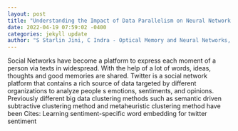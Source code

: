 ```yaml
--- 
layout: post 
title: "Understanding the Impact of Data Parallelism on Neural Network Classification" 
date: 2022-04-19 07:59:02 -0400 
categories: jekyll update 
author: "S Starlin Jini, C Indra - Optical Memory and Neural Networks, 2022" 
--- 
```

Social Networks have become a platform to express each moment of a person via texts in widespread. With the help of a lot of words, ideas, thoughts and good memories are shared. Twitter is a social network platform that contains a rich source of data targeted by different organizations to analyze people s emotions, sentiments, and opinions. Previously different big data clustering methods such as semantic driven subtractive clustering method and metaheuristic clustering method have been Cites: Learning sentiment-specific word embedding for twitter sentiment